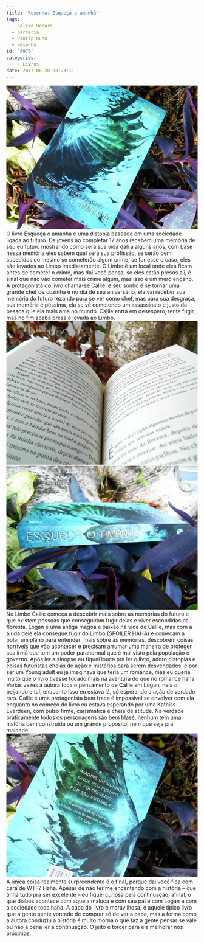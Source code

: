 ```yaml
---
title: 'Resenha: Esqueça o amanhã'
tags:
  - Galera Record
  - parceria
  - Pintip Dunn
  - resenha
id: '4976'
categories:
  - - Livros
date: 2017-08-28 08:23:11
---
```


![resenha do livro Esqueça o amanhã ](/wp-content/uploads/2017/08/Capa-do-livro-Esqueça-o-amanhã.jpg) O livro Esqueça o amanha é uma distopia baseada em uma sociedade ligada ao futuro. Os jovens ao completar 17 anos recebem uma memória de seu eu futuro mostrando como será sua vida dali a alguns anos, com base nessa memória eles sabem qual será sua profissão, se serão bem sucedidos ou mesmo se cometerão algum crime, se for esse o caso, eles são levados ao Limbo imediatamente. O Limbo é um local onde eles ficam antes de cometer o crime, mas dai você pensa, se eles estão presos ali, é sinal que não vão cometer mais crime algum, mas isso é um mero engano. A protagonista do livro chama-se Callie, e seu sonho é se tornar uma grande chef de cozinha e no dia de seu aniversário, ela vai receber sua memória do futuro rezando para se ver como chef, mas para sua desgraça, sua memória é péssima, ela se vê cometendo um assassinato e justo da pessoa que ela mais ama no mundo. Callie entra em desespero, tenta fugir, mas no fim acaba presa e levada ao Limbo. ![resumo do livro - esqueça o amanhã ](/wp-content/uploads/2017/08/página-do-livro-esqueça-o-amanhã.jpg) ![resenha livro esqueça o amanhã ](/wp-content/uploads/2017/08/lombada-do-livro-esqueça-o-amanhã.jpg) No Limbo Callie começa a descobrir mais sobre as memórias do futuro e que existem pessoas que conseguiram fugir delas e viver escondidas na floresta. Logan é uma antiga magoa e paixão na vida de Callie, mas com a ajuda dele ela consegue fugir do Limbo (SPOILER HAHA) e começam a bolar um plano para entender  mais sobre as memórias, descobrem coisas horríveis que vão acontecer e precisam arrumar uma maneira de proteger sua irmã que tem um poder paranormal que é mal visto pela população e governo. Após ler a sinopse eu fiquei louca pra ler o livro, adoro distopias e coisas futuristas cheias de ação e mistérios para serem desvendados, e por ser um Young adult eu já imaginava que teria um romance, mas eu queria muito que o livro tivesse focado mais na aventura do que no romance haha. Varias vezes a autora foca o pensamento de Callie em Logan, nela o  beijando e tal, enquanto isso eu estava lá, só esperando a ação de verdade rsrs. Callie é uma protagonista bem fraca é impossível se envolver com ela  enquanto no começo do livro eu estava esperando por uma Katniss Everdeen, com pulso firme, carismática e cheia de atitude. Na verdade praticamente todos os personagens são bem blasé, nenhum tem uma história bem construída ou um grande proposito, nem que seja pra maldade. ![livro esqueça o amanhã - resenha ](/wp-content/uploads/2017/08/contra-capa-livro-esqueça-o-amanhã.jpg) A única coisa realmente surpreendente é o final, porque dai você fica com cara de WTF? Haha. Apesar de não ter me encantando com a história – que tinha tudo pra ser excelente – eu fiquei curiosa pela continuação, afinal, o que diabos acontece com aquela maluca e com seu pai e com Logan e com a sociedade toda haha. A capa do livro é maravilhosa, é aquele típico livro que a gente sente vontade de comprar só de ver a capa, mas a forma como a autora conduziu a história é muito morna o que faz a gente pensar se vale ou não a pena ler a continuação. O jeito é torcer para ela melhorar nos próximos.
